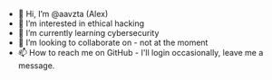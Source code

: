 - 👋 Hi, I’m @aavzta (Alex)
- 👀 I’m interested in ethical hacking
- 🌱 I’m currently learning cybersecurity
- 💞️ I’m looking to collaborate on - not at the moment
- 📫 How to reach me on GitHub - I'll login occasionally, leave me a message.

<!---
aavzta/aavzta is a ✨ special ✨ repository because its `README.md` (this file) appears on your GitHub profile.
You can click the Preview link to take a look at your changes.
--->
